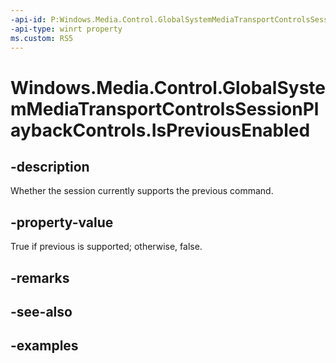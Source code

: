 ```yaml
---
-api-id: P:Windows.Media.Control.GlobalSystemMediaTransportControlsSessionPlaybackControls.IsPreviousEnabled
-api-type: winrt property
ms.custom: RS5
---
```


<!-- Property syntax.
public bool IsPreviousEnabled { get; }
-->

# Windows.Media.Control.GlobalSystemMediaTransportControlsSessionPlaybackControls.IsPreviousEnabled

## -description
Whether the session currently supports the previous command.

## -property-value
True if previous is supported; otherwise, false.

## -remarks

## -see-also

## -examples

